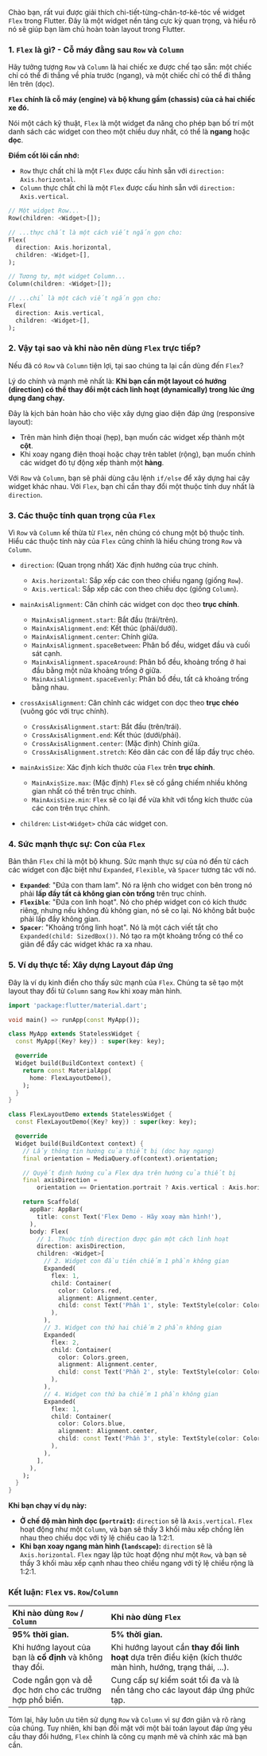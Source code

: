 Chào bạn, rất vui được giải thích chi-tiết-từng-chân-tơ-kẽ-tóc về widget `Flex` trong Flutter. Đây là một widget nền tảng cực kỳ quan trọng, và hiểu rõ nó sẽ giúp bạn làm chủ hoàn toàn layout trong Flutter.

### 1. `Flex` là gì? - Cỗ máy đằng sau `Row` và `Column`

Hãy tưởng tượng `Row` và `Column` là hai chiếc xe được chế tạo sẵn: một chiếc chỉ có thể đi thẳng về phía trước (ngang), và một chiếc chỉ có thể đi thẳng lên trên (dọc).

**`Flex` chính là cỗ máy (engine) và bộ khung gầm (chassis) của cả hai chiếc xe đó.**

Nói một cách kỹ thuật, `Flex` là một widget đa năng cho phép bạn bố trí một danh sách các widget con theo một chiều duy nhất, có thể là **ngang** hoặc **dọc**.

**Điểm cốt lõi cần nhớ:**
*   `Row` thực chất chỉ là một `Flex` được cấu hình sẵn với `direction: Axis.horizontal`.
*   `Column` thực chất chỉ là một `Flex` được cấu hình sẵn với `direction: Axis.vertical`.

```dart
// Một widget Row...
Row(children: <Widget>[]);

// ...thực chất là một cách viết ngắn gọn cho:
Flex(
  direction: Axis.horizontal,
  children: <Widget>[],
);

// Tương tự, một widget Column...
Column(children: <Widget>[]);

// ...chỉ là một cách viết ngắn gọn cho:
Flex(
  direction: Axis.vertical,
  children: <Widget>[],
);
```

### 2. Vậy tại sao và khi nào nên dùng `Flex` trực tiếp?

Nếu đã có `Row` và `Column` tiện lợi, tại sao chúng ta lại cần dùng đến `Flex`?

Lý do chính và mạnh mẽ nhất là: **Khi bạn cần một layout có hướng (direction) có thể thay đổi một cách linh hoạt (dynamically) trong lúc ứng dụng đang chạy.**

Đây là kịch bản hoàn hảo cho việc xây dựng giao diện đáp ứng (responsive layout):
*   Trên màn hình điện thoại (hẹp), bạn muốn các widget xếp thành một **cột**.
*   Khi xoay ngang điện thoại hoặc chạy trên tablet (rộng), bạn muốn chính các widget đó tự động xếp thành một **hàng**.

Với `Row` và `Column`, bạn sẽ phải dùng câu lệnh `if/else` để xây dựng hai cây widget khác nhau. Với `Flex`, bạn chỉ cần thay đổi một thuộc tính duy nhất là `direction`.

### 3. Các thuộc tính quan trọng của `Flex`

Vì `Row` và `Column` kế thừa từ `Flex`, nên chúng có chung một bộ thuộc tính. Hiểu các thuộc tính này của `Flex` cũng chính là hiểu chúng trong `Row` và `Column`.

*   `direction`: (Quan trọng nhất) Xác định hướng của trục chính.
    *   `Axis.horizontal`: Sắp xếp các con theo chiều ngang (giống `Row`).
    *   `Axis.vertical`: Sắp xếp các con theo chiều dọc (giống `Column`).

*   `mainAxisAlignment`: Căn chỉnh các widget con dọc theo **trục chính**.
    *   `MainAxisAlignment.start`: Bắt đầu (trái/trên).
    *   `MainAxisAlignment.end`: Kết thúc (phải/dưới).
    *   `MainAxisAlignment.center`: Chính giữa.
    *   `MainAxisAlignment.spaceBetween`: Phân bổ đều, widget đầu và cuối sát cạnh.
    *   `MainAxisAlignment.spaceAround`: Phân bổ đều, khoảng trống ở hai đầu bằng một nửa khoảng trống ở giữa.
    *   `MainAxisAlignment.spaceEvenly`: Phân bổ đều, tất cả khoảng trống bằng nhau.

*   `crossAxisAlignment`: Căn chỉnh các widget con dọc theo **trục chéo** (vuông góc với trục chính).
    *   `CrossAxisAlignment.start`: Bắt đầu (trên/trái).
    *   `CrossAxisAlignment.end`: Kết thúc (dưới/phải).
    *   `CrossAxisAlignment.center`: (Mặc định) Chính giữa.
    *   `CrossAxisAlignment.stretch`: Kéo dãn các con để lấp đầy trục chéo.

*   `mainAxisSize`: Xác định kích thước của `Flex` trên **trục chính**.
    *   `MainAxisSize.max`: (Mặc định) `Flex` sẽ cố gắng chiếm nhiều không gian nhất có thể trên trục chính.
    *   `MainAxisSize.min`: `Flex` sẽ co lại để vừa khít với tổng kích thước của các con trên trục chính.

*   `children`: `List<Widget>` chứa các widget con.

### 4. Sức mạnh thực sự: Con của `Flex`

Bản thân `Flex` chỉ là một bộ khung. Sức mạnh thực sự của nó đến từ cách các widget con đặc biệt như `Expanded`, `Flexible`, và `Spacer` tương tác với nó.

*   **`Expanded`**: "Đứa con tham lam". Nó ra lệnh cho widget con bên trong nó phải **lấp đầy tất cả không gian còn trống** trên trục chính.
*   **`Flexible`**: "Đứa con linh hoạt". Nó cho phép widget con có kích thước riêng, nhưng nếu không đủ không gian, nó sẽ co lại. Nó không bắt buộc phải lấp đầy không gian.
*   **`Spacer`**: "Khoảng trống linh hoạt". Nó là một cách viết tắt cho `Expanded(child: SizedBox())`. Nó tạo ra một khoảng trống có thể co giãn để đẩy các widget khác ra xa nhau.

### 5. Ví dụ thực tế: Xây dựng Layout đáp ứng

Đây là ví dụ kinh điển cho thấy sức mạnh của `Flex`. Chúng ta sẽ tạo một layout thay đổi từ `Column` sang `Row` khi xoay màn hình.

```dart
import 'package:flutter/material.dart';

void main() => runApp(const MyApp());

class MyApp extends StatelessWidget {
  const MyApp({Key? key}) : super(key: key);

  @override
  Widget build(BuildContext context) {
    return const MaterialApp(
      home: FlexLayoutDemo(),
    );
  }
}

class FlexLayoutDemo extends StatelessWidget {
  const FlexLayoutDemo({Key? key}) : super(key: key);

  @override
  Widget build(BuildContext context) {
    // Lấy thông tin hướng của thiết bị (dọc hay ngang)
    final orientation = MediaQuery.of(context).orientation;

    // Quyết định hướng của Flex dựa trên hướng của thiết bị
    final axisDirection =
        orientation == Orientation.portrait ? Axis.vertical : Axis.horizontal;

    return Scaffold(
      appBar: AppBar(
        title: const Text('Flex Demo - Hãy xoay màn hình!'),
      ),
      body: Flex(
        // 1. Thuộc tính direction được gán một cách linh hoạt
        direction: axisDirection,
        children: <Widget>[
          // 2. Widget con đầu tiên chiếm 1 phần không gian
          Expanded(
            flex: 1,
            child: Container(
              color: Colors.red,
              alignment: Alignment.center,
              child: const Text('Phần 1', style: TextStyle(color: Colors.white, fontSize: 24)),
            ),
          ),
          // 3. Widget con thứ hai chiếm 2 phần không gian
          Expanded(
            flex: 2,
            child: Container(
              color: Colors.green,
              alignment: Alignment.center,
              child: const Text('Phần 2', style: TextStyle(color: Colors.white, fontSize: 24)),
            ),
          ),
          // 4. Widget con thứ ba chiếm 1 phần không gian
          Expanded(
            flex: 1,
            child: Container(
              color: Colors.blue,
              alignment: Alignment.center,
              child: const Text('Phần 3', style: TextStyle(color: Colors.white, fontSize: 24)),
            ),
          ),
        ],
      ),
    );
  }
}
```

**Khi bạn chạy ví dụ này:**
*   **Ở chế độ màn hình dọc (`portrait`):** `direction` sẽ là `Axis.vertical`. `Flex` hoạt động như một `Column`, và bạn sẽ thấy 3 khối màu xếp chồng lên nhau theo chiều dọc với tỷ lệ chiều cao là 1:2:1.
*   **Khi bạn xoay ngang màn hình (`landscape`):** `direction` sẽ là `Axis.horizontal`. `Flex` ngay lập tức hoạt động như một `Row`, và bạn sẽ thấy 3 khối màu xếp cạnh nhau theo chiều ngang với tỷ lệ chiều rộng là 1:2:1.

### Kết luận: `Flex` vs. `Row`/`Column`

| Khi nào dùng `Row` / `Column` | Khi nào dùng `Flex` |
| :--- | :--- |
| **95% thời gian.** | **5% thời gian.** |
| Khi hướng layout của bạn là **cố định** và không thay đổi. | Khi hướng layout cần **thay đổi linh hoạt** dựa trên điều kiện (kích thước màn hình, hướng, trạng thái, ...). |
| Code ngắn gọn và dễ đọc hơn cho các trường hợp phổ biến. | Cung cấp sự kiểm soát tối đa và là nền tảng cho các layout đáp ứng phức tạp. |

Tóm lại, hãy luôn ưu tiên sử dụng `Row` và `Column` vì sự đơn giản và rõ ràng của chúng. Tuy nhiên, khi bạn đối mặt với một bài toán layout đáp ứng yêu cầu thay đổi hướng, `Flex` chính là công cụ mạnh mẽ và chính xác mà bạn cần.
